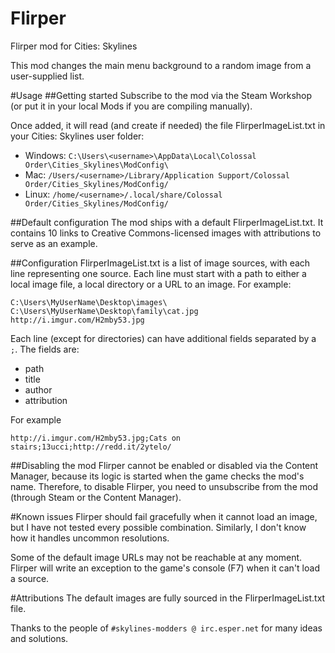 # Flirper
Flirper mod for Cities: Skylines

This mod changes the main menu background to a random image from a user-supplied list.

#Usage
##Getting started
Subscribe to the mod via the Steam Workshop (or put it in your local Mods if you are compiling manually). 

Once added, it will read (and create if needed) the file FlirperImageList.txt in your Cities: Skylines user folder:
* Windows: `C:\Users\<username>\AppData\Local\Colossal Order\Cities_Skylines\ModConfig\`
* Mac: `/Users/<username>/Library/Application Support/Colossal Order/Cities_Skylines/ModConfig/`
* Linux: `/home/<username>/.local/share/Colossal Order/Cities_Skylines/ModConfig/`

##Default configuration
The mod ships with a default FlirperImageList.txt. It contains 10 links to Creative Commons-licensed images with attributions to serve as an example.

##Configuration
FlirperImageList.txt is a list of image sources, with each line representing one source. Each line must start with a path to either a local image file, a local directory or a URL to an image. For example:
```
C:\Users\MyUserName\Desktop\images\
C:\Users\MyUserName\Desktop\family\cat.jpg
http://i.imgur.com/H2mby53.jpg
```

Each line (except for directories) can have additional fields separated by a `;`. The fields are: 
* path
* title
* author
* attribution

For example
```
http://i.imgur.com/H2mby53.jpg;Cats on stairs;13ucci;http://redd.it/2ytelo/
```

##Disabling the mod
Flirper cannot be enabled or disabled via the Content Manager, because its logic is started when the game checks the mod's name. Therefore, to disable Flirper, you need to unsubscribe from the mod (through Steam or the Content Manager).

#Known issues
Flirper should fail gracefully when it cannot load an image, but I have not tested every possible combination. Similarly, I don't know how it handles uncommon resolutions.

Some of the default image URLs may not be reachable at any moment. Flirper will write an exception to the game's console (F7) when it can't load a source.

#Attributions
The default images are fully sourced in the FlirperImageList.txt file.

Thanks to the people of `#skylines-modders @ irc.esper.net` for many ideas and solutions.
